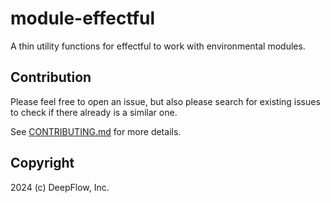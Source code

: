 # module-effectful

A thin utility functions for effectful to work with environmental modules.

## Contribution

Please feel free to open an issue, but also please search for existing issues to check if there already is a similar one.

See [CONTRIBUTING.md][CONTRIBUTING] for more details.

[CONTRIBUTING]: https://github.com/deepflowinc-oss/effectful-extras/blob/master/CONTRIBUTING.md

## Copyright

2024 (c) DeepFlow, Inc.


